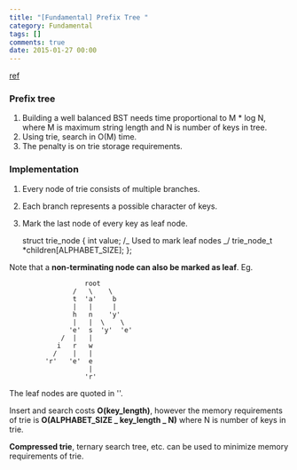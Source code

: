 ```yaml
---
title: "[Fundamental] Prefix Tree "
category: Fundamental
tags: []
comments: true
date: 2015-01-27 00:00
---
```



[ref](http://www.geeksforgeeks.org/trie-insert-and-search/)

### Prefix tree

1. Building a well balanced BST needs time proportional to M \* log N, where M is maximum string length and N is number of keys in tree.
1. Using trie, search in O(M) time.
1. The penalty is on trie storage requirements.

### Implementation

1. Every node of trie consists of multiple branches.
1. Each branch represents a possible character of keys.
1. Mark the last node of every key as leaf node.

   struct trie_node
   {
   int value; /_ Used to mark leaf nodes _/
   trie_node_t \*children[ALPHABET_SIZE];
   };

Note that a **non-terminating node can also be marked as leaf**. Eg.

                       root
                    /   \    \
                    t  'a'    b
                    |   |     |
                    h   n    'y'
                    |   |  \    \
                   'e'  s  'y'  'e'
                 /  |   |
                i   r   w
               /    |   |
             'r'   'e'  e
                        |
                       'r'

The leaf nodes are quoted in ''.

Insert and search costs **O(key_length)**, however the memory requirements of trie is **O(ALPHABET_SIZE _ key_length _ N)** where N is number of keys in trie.

**Compressed trie**, ternary search tree, etc. can be used to minimize memory requirements of trie.
